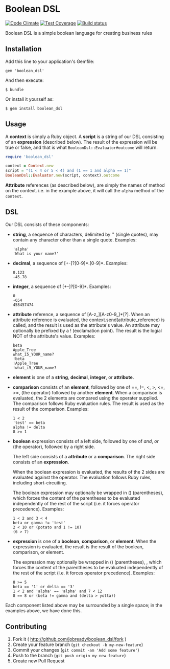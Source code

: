 # Boolean DSL

[![Code Climate](https://codeclimate.com/github/jobready/boolean_dsl.png)](https://codeclimate.com/github/jobready/boolean_dsl)
[![Test Coverage](https://codeclimate.com/github/jobready/boolean_dsl/badges/coverage.svg)](https://codeclimate.com/github/jobready/boolean_dsl)
[![Build status](https://badge.buildbox.io/adb8860e18e1f4c6e45f7744dffcc99c4fc1a44fc355a9bc24.svg)](https://buildbox.io/accounts/jobready/projects/boolean-dsl)

Boolean DSL is a simple boolean language for creating business rules

## Installation

Add this line to your application's Gemfile:

    gem 'boolean_dsl'

And then execute:

    $ bundle

Or install it yourself as:

    $ gem install boolean_dsl

## Usage

A **context** is simply a Ruby object. A **script** is a string of our DSL consisting of an **expression**
(described below). The result of the expression will be true or false, and that is what `BooleanDsl::Evaluator#outcome`
will return.

```ruby
require 'boolean_dsl'

context = Context.new
script = "(1 < 4 or 5 < 4) and (1 == 1 and alpha == 1)"
BooleanDsl::Evaluator.new(script, context).outcome

```

**Attribute** references (as described below), are simply the names of method on the context. i.e. in the example above,
it will call the `alpha` method of the `context`.


## DSL

Our DSL consists of these components:

* **string**, a sequence of characters, delimited by '' (single quotes),
  may contain any character other than a single quote. Examples:

      'alpha'
      'What is your name?'

* **decimal**, a sequence of [+-]?[0-9]\*.[0-9]\*. Examples:

      0.123
      -45.78

* **integer**, a sequence of [+-]?[0-9]\*. Examples:

      0
      -654
      458457474

* **attribute** reference, a sequence of [A-z\_][A-z0-9\_]\*[?]. When an attribute reference is evaluated,
  the context.send(attribute_reference) is called, and the result is used as the attribute's value.
  An attribute may optionally be prefixed by a ! (exclamation point). The result is the logial NOT of the
  attribute's value. Examples:

      beta
      Apple_Tree
      what_i5_YOUR_name?
      !beta
      !Apple_Tree
      !what_i5_YOUR_name?

* **element** is one of a **string**, **decimal**, **integer**, or **attribute**.

* **comparison** consists of an **element**, followed by one of ==, !=, <, >, <=, >=, (the operator)
  followed by another **element**. When a comparison is evaluated, the 2 elements are compared using the operater
  supplied. The comparison follows Ruby evaluation rules. The result is used as the result of the comparison. Examples:

      1 < 2
      'test' == beta
      alpha != delta
      8 >= 1

* **boolean** expression consists of a left side, followed by one of _and_, _or_ (the operator),
  followed by a right side.

  The left side consists of a **attribute** or a **comparison**.
  The right side consists of an **expression**.

  When the boolean expression is evaluated, the results of the 2 sides are evaluated against the operator. The
  evaluation follows Ruby rules, including short-circuiting.

  The boolean expression may optionally be wrapped in () (parentheses), which forces the content of the parentheses
  to be evaluated independently of the rest of the script (i.e. it forces operator precedence). Examples:

      1 < 2 and 3 < 4
      beta or gamma != 'test'
      2 < 10 or (potato and 1 != 10)
      (6 > 7)

* **expression** is one of a **boolean**, **comparison**, or **element**. When the expression is evaluated, the result
  is the result of the boolean, comparison, or element.

  The expression may optionally be wrapped in () (parentheses), , which forces the content of the parentheses
  to be evaluated independently of the rest of the script (i.e. it forces operator precedence). Examples:

      8 >= 5
      beta == '1' or delta == '3'
      1 < 2 and 'alpha' == 'alpha' and 7 < 12
      8 == 8 or (beta != gamma and (delta > yotta))

Each component listed above may be surrounded by a single space; in the examples above, we have done this.

## Contributing

1. Fork it ( http://github.com/jobready/boolean_dsl/fork )
2. Create your feature branch (`git checkout -b my-new-feature`)
3. Commit your changes (`git commit -am 'Add some feature'`)
4. Push to the branch (`git push origin my-new-feature`)
5. Create new Pull Request
